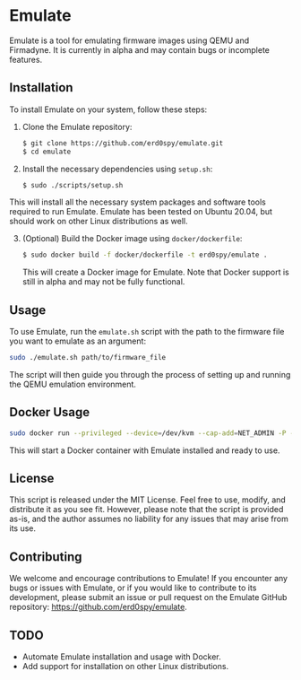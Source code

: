 # Emulate

Emulate is a tool for emulating firmware images using QEMU and Firmadyne. It is currently in alpha and may contain bugs or incomplete features.

## Installation

To install Emulate on your system, follow these steps:

1. Clone the Emulate repository:

    ```bash
    $ git clone https://github.com/erd0spy/emulate.git
    $ cd emulate
    ```

2. Install the necessary dependencies using `setup.sh`:

    ```bash
    $ sudo ./scripts/setup.sh
    ```

This will install all the necessary system packages and software tools required to run Emulate. Emulate has been tested on Ubuntu 20.04, but should work on other Linux distributions as well.

3. (Optional) Build the Docker image using `docker/dockerfile`:

    ```bash
    $ sudo docker build -f docker/dockerfile -t erd0spy/emulate .
    ```

    This will create a Docker image for Emulate. Note that Docker support is still in alpha and may not be fully functional.

## Usage

To use Emulate, run the `emulate.sh` script with the path to the firmware file you want to emulate as an argument:

```bash
sudo ./emulate.sh path/to/firmware_file
```

The script will then guide you through the process of setting up and running the QEMU emulation environment.

## Docker Usage

```bash
sudo docker run --privileged --device=/dev/kvm --cap-add=NET_ADMIN -P -it emulate
```

This will start a Docker container with Emulate installed and ready to use.

## License

This script is released under the MIT License. Feel free to use, modify, and distribute it as you see fit. However, please note that the script is provided as-is, and the author assumes no liability for any issues that may arise from its use.

## Contributing

We welcome and encourage contributions to Emulate! If you encounter any bugs or issues with Emulate, or if you would like to contribute to its development, please submit an issue or pull request on the Emulate GitHub repository:  https://github.com/erd0spy/emulate.

## TODO

- Automate Emulate installation and usage with Docker.
- Add support for installation on other Linux distributions.


